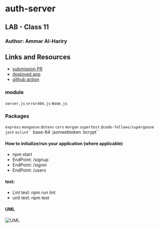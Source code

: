 # auth-server
## LAB - Class 11

### Author: Ammar Al-Hariry



## Links and Resources
- [submission PR](https://github.com/401-advanced-javascript-ammar-hariry/auth-server/pull/4)
- [doployed app](https://dashboard.heroku.com/apps/authapp2020)
- [github action](https://github.com/401-advanced-javascript-ammar-hariry/auth-server/runs/748073124)

### module 
``server.js``
``error404.js``
``Node.js``


### Packages
``express``
``mongoose``
``dotenv``
``cors``
``morgan``
``supertest``
``@code-fellows/supergoose``
``jest``
``eslint`
``base-64``
``jsonwebtoken``
``bcrypt``


#### How to initialize/run your application (where applicable)
- npm start
- EndPoint: /signup
- EndPoint: /signin
- EndPoint: /users

#### test:
- Lint test: npm run lint
- unit test: npm test

#### UML
![UML](https://i.ibb.co/FVBdKQ5/aout-uml.png)
